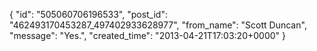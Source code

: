  {
   "id": "505060706196533",
   "post_id": "462493170453287_497402933628977",
   "from_name": "Scott Duncan",
   "message": "Yes.",
   "created_time": "2013-04-21T17:03:20+0000"
 }
